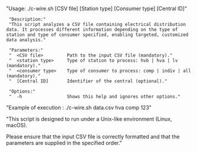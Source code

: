  "Usage: ./c-wire.sh [CSV file] [Station type] [Consumer type] [Central ID]"
    
     "Description:"
     "This script analyzes a CSV file containing electrical distribution data. It processes different information depending on the type of station and type of consumer specified, enabling targeted, customized data analysis."
    
     "Parameters:"
     "  <CSV file>         Path to the input CSV file (mandatory)."
     "  <station type>     Type of station to process: hvb | hva | lv (mandatory)."
     "  <consumer type>    Type of consumer to process: comp | indiv | all (mandatory)."
     "  [Central ID]       Identifier of the central (optional)."

     "Options:"
     "  -h                 Shows this help and ignores other options."

"Example of execution : ./c-wire.sh data.csv hva comp 123"

"This script is designed to run under a Unix-like environment (Linux, macOS). 

Please ensure that the input CSV file is correctly formatted and that the parameters are supplied in the specified order."
